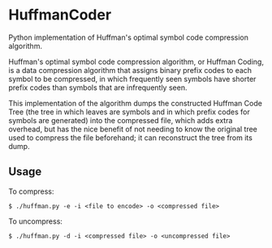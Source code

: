 # HuffmanCoder
Python implementation of Huffman's optimal symbol code compression algorithm.

Huffman's optimal symbol code compression algorithm, or Huffman Coding, is a data compression algorithm that assigns binary prefix codes to each symbol to be compressed, in which frequently seen symbols have shorter prefix codes than symbols that are infrequently seen.

This implementation of the algorithm dumps the constructed Huffman Code Tree (the tree in which leaves are symbols and in which prefix codes for symbols are generated) into the compressed file, which adds extra overhead, but has the nice benefit of not needing to know the original tree used to compress the file beforehand; it can reconstruct the tree from its dump.

## Usage

To compress:

```
$ ./huffman.py -e -i <file to encode> -o <compressed file>
```

To uncompress:

```
$ ./huffman.py -d -i <compressed file> -o <uncompressed file>
```



